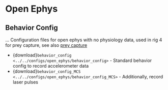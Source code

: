 # Open Ephys

## Behavior Config

... Configuration files for open ephys with no physiology data, 
used in rig 4 for prey capture, see also [prey capture](../projects/preycapture.md)

* {download}`behavior_config <../../configs/open_ephys/behavior_config>` - Standard behavior config to record accelerometer data
* {download}`behavior_config_MCS <../../configs/open_ephys/behavior_config_MCS>` - Additionally, record laser pulses